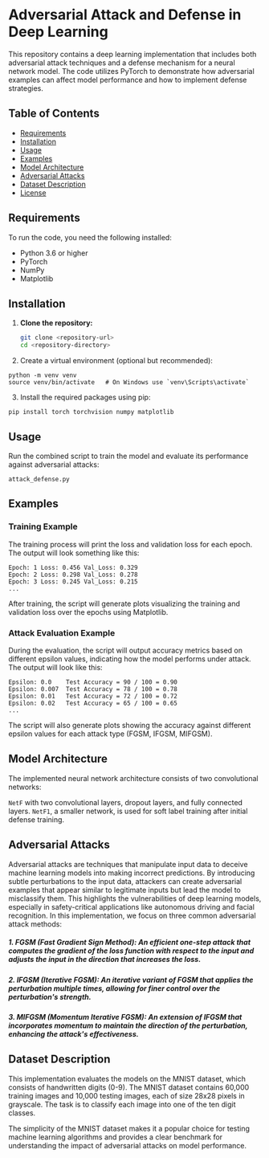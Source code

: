 # Adversarial Attack and Defense in Deep Learning

This repository contains a deep learning implementation that includes both adversarial attack techniques and a defense mechanism for a neural network model. The code utilizes PyTorch to demonstrate how adversarial examples can affect model performance and how to implement defense strategies.

## Table of Contents

- [Requirements](#requirements)
- [Installation](#installation)
- [Usage](#usage)
- [Examples](#examples)
- [Model Architecture](#model-architecture)
- [Adversarial Attacks](#adversarial-attacks)
- [Dataset Description](#dataset-description)
- [License](#license)

## Requirements

To run the code, you need the following installed:

- Python 3.6 or higher
- PyTorch
- NumPy
- Matplotlib

## Installation

1. **Clone the repository:**

   ```bash
   git clone <repository-url>
   cd <repository-directory>
   ```
2. Create a virtual environment (optional but recommended):
```
python -m venv venv
source venv/bin/activate   # On Windows use `venv\Scripts\activate`
```
3. Install the required packages using pip:
```
pip install torch torchvision numpy matplotlib
```

## Usage
Run the combined script to train the model and evaluate its performance against adversarial attacks:
```
attack_defense.py

```
## Examples
### Training Example
The training process will print the loss and validation loss for each epoch. The output will look something like this:
```
Epoch: 1 Loss: 0.456 Val_Loss: 0.329
Epoch: 2 Loss: 0.298 Val_Loss: 0.278
Epoch: 3 Loss: 0.245 Val_Loss: 0.215
...
```
After training, the script will generate plots visualizing the training and validation loss over the epochs using Matplotlib.

### Attack Evaluation Example
During the evaluation, the script will output accuracy metrics based on different epsilon values, indicating how the model performs under attack. The output will look like this:
```
Epsilon: 0.0    Test Accuracy = 90 / 100 = 0.90
Epsilon: 0.007  Test Accuracy = 78 / 100 = 0.78
Epsilon: 0.01   Test Accuracy = 72 / 100 = 0.72
Epsilon: 0.02   Test Accuracy = 65 / 100 = 0.65
...
```
The script will also generate plots showing the accuracy against different epsilon values for each attack type (FGSM, IFGSM, MIFGSM).

## Model Architecture
The implemented neural network architecture consists of two convolutional networks:

```NetF``` with two convolutional layers, dropout layers, and fully connected layers.
```NetF1```, a smaller network, is used for soft label training after initial defense training.

## Adversarial Attacks
Adversarial attacks are techniques that manipulate input data to deceive machine learning models into making incorrect predictions. By introducing subtle perturbations to the input data, attackers can create adversarial examples that appear similar to legitimate inputs but lead the model to misclassify them. This highlights the vulnerabilities of deep learning models, especially in safety-critical applications like autonomous driving and facial recognition.
In this implementation, we focus on three common adversarial attack methods:
##### 1. FGSM (Fast Gradient Sign Method): An efficient one-step attack that computes the gradient of the loss function with respect to the input and adjusts the input in the direction that increases the loss.
##### 2. IFGSM (Iterative FGSM): An iterative variant of FGSM that applies the perturbation multiple times, allowing for finer control over the perturbation's strength.
##### 3. MIFGSM (Momentum Iterative FGSM): An extension of IFGSM that incorporates momentum to maintain the direction of the perturbation, enhancing the attack's effectiveness.

## Dataset Description
This implementation evaluates the models on the MNIST dataset, which consists of handwritten digits (0-9). The MNIST dataset contains 60,000 training images and 10,000 testing images, each of size 28x28 pixels in grayscale. The task is to classify each image into one of the ten digit classes.

The simplicity of the MNIST dataset makes it a popular choice for testing machine learning algorithms and provides a clear benchmark for understanding the impact of adversarial attacks on model performance.

